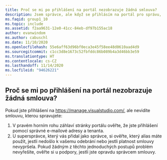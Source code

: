 ```yaml
---
title: Proč se mi po přihlášení na portál nezobrazuje žádná smlouva?
description: Jsem správce, ale když se přihlásím na portál pro správu, nevidím žádné smlouvy.
ms.faqid: group1_10
ms.topic: include
ms.assetid: f2aa9631-12e0-41cc-84eb-df97b155ac18
author: evanwindom
ms.author: cabuschl
ms.date: 11/10/2020
ms.openlocfilehash: 55e6aff63d96bf0eca3e45f58ee48d0610aad4d9
ms.sourcegitcommit: c1cc3d8e1673c52fbfddc86b089b4a3d46bb3e59
ms.translationtype: HT
ms.contentlocale: cs-CZ
ms.lasthandoff: 11/14/2020
ms.locfileid: "94626221"
---
```

## <a name="why-am-i-not-seeing-an-agreement-while-logged-into-the-portal"></a>Proč se mi po přihlášení na portál nezobrazuje žádná smlouva?

Pokud jste přihlášení na <https://manage.visualstudio.com/>, ale nevidíte smlouvu, kterou spravujete:
1. V pravém horním rohu záhlaví stránky portálu ověřte, že jste přihlášení pomocí správné e-mailové adresy a tenanta.
2. U supersprávce, který vás přidal jako správce, si ověřte, který alias máte použít, jestli nedošlo k vašemu odebrání nebo jestli platnost smlouvy nevypršela.
Pokud žádným z těchto jednoduchých postupů problém nevyřešíte, ověřte si u podpory, jestli jste opravdu správcem smlouvy.
